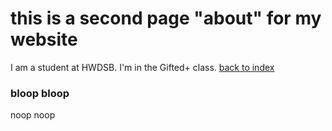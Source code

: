 # this is a second page "about" for my website
I am a student at HWDSB. I'm in the Gifted+ class. [back to index](index.md)
### bloop bloop
noop noop

